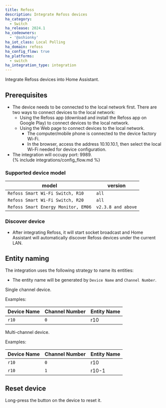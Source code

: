 ```yaml
---
title: Refoss
description: Integrate Refoss devices
ha_category:
  - Switch
ha_release: 2024.1
ha_codeowners:
  - '@ashionky'
ha_iot_class: Local Polling
ha_domain: refoss
ha_config_flow: true
ha_platforms:
  - switch
ha_integration_type: integration
---
```


Integrate Refoss devices into Home Assistant.

## Prerequisites

- The device needs to be connected to the local network first. There are two ways to connect devices to the local network:
  - Using the Refoss app (download and install the Refoss app on Google Play) to connect devices to the local network.
  - Using the Web page to connect devices to the local network.
    - The computer/mobile phone is connected to the device factory Wi-Fi.
    - In the browser, access the address 10.10.10.1, then select the local Wi-Fi needed for device configuration.
- The integration will occupy port: 9989.    
{% include integrations/config_flow.md %}

### Supported device model

| model | version            |             
| ----------- |--------------------|
| `Refoss Smart Wi-Fi Switch, R10`    | `all`              |
| `Refoss Smart Wi-Fi Switch, R20`    | `all`              |
| `Refoss Smart Energy Monitor, EM06` | `v2.3.8 and above` |
 
### Discover device

  - After integrating Refoss, it will start socket broadcast and Home Assistant will automatically discover Refoss devices under the current LAN.
  
## Entity naming

The integration uses the following strategy to name its entities:

-  The entity name will be generated by `Device Name` and `Channel Number`.

Single channel device.

Examples:

| Device Name |Channel Number| Entity Name |              
| ----------- | -----------|------------|
| `r10`       | `0`           | r10        |

Multi-channel device.
  
Examples:

| Device Name | Channel Number | Entity Name |              
| ----------- |----------------|----------|
| `r10`       | `0`            | r10      |
| `r10`       | `1`            | r10-1    |

## Reset device

Long-press the button on the device to reset it.

